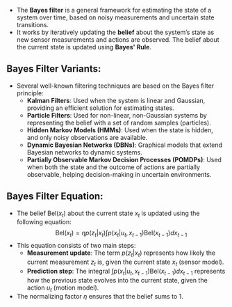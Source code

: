 
   - The **Bayes filter** is a general framework for estimating the state of a system over time, based on noisy measurements and uncertain state transitions.
   - It works by iteratively updating the **belief** about the system’s state as new sensor measurements and actions are observed. The belief about the current state is updated using **Bayes' Rule**.
## Bayes Filter Variants:
   - Several well-known filtering techniques are based on the Bayes filter principle:
     - **Kalman Filters**: Used when the system is linear and Gaussian, providing an efficient solution for estimating states.
     - **Particle Filters**: Used for non-linear, non-Gaussian systems by representing the belief with a set of random samples (particles).
     - **Hidden Markov Models (HMMs)**: Used when the state is hidden, and only noisy observations are available.
     - **Dynamic Bayesian Networks (DBNs)**: Graphical models that extend Bayesian networks to dynamic systems.
     - **Partially Observable Markov Decision Processes (POMDPs)**: Used when both the state and the outcome of actions are partially observable, helping decision-making in uncertain environments.

## Bayes Filter Equation:
   - The belief $\text{Bel}(x_t)$ about the current state $x_t$ is updated using the following equation:
     $$
     \text{Bel}(x_t) = \eta p(z_t | x_t) \int p(x_t | u_t, x_{t-1}) \text{Bel}(x_{t-1}) dx_{t-1}
     $$
   - This equation consists of two main steps:
     - **Measurement update**: The term $p(z_t | x_t)$ represents how likely the current measurement $z_t$ is, given the current state $x_t$ (sensor model).
     - **Prediction step**: The integral $\int p(x_t | u_t, x_{t-1}) \text{Bel}(x_{t-1}) dx_{t-1}$ represents how the previous state evolves into the current state, given the action $u_t$ (motion model).
   - The normalizing factor $\eta$ ensures that the belief sums to 1.

